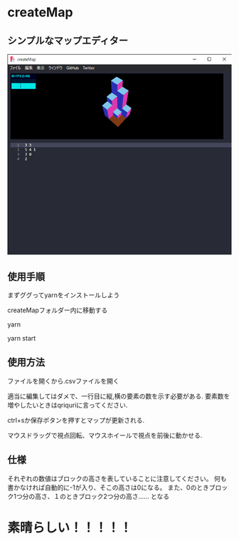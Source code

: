# createMap

## シンプルなマップエディター
![image](image.png)

## 使用手順
まずググってyarnをインストールしよう

createMapフォルダー内に移動する

yarn

yarn start

## 使用方法
ファイルを開くから.csvファイルを開く

適当に編集してはダメで、一行目に縦,横の要素の数を示す必要がある.
要素数を増やしたいときはqriquriに言ってください.

ctrl+sか保存ボタンを押すとマップが更新される.

マウスドラッグで視点回転、マウスホイールで視点を前後に動かせる.

## 仕様
それぞれの数値はブロックの高さを表していることに注意してください。
何も書かなければ自動的に-1が入り、そこの高さは0になる。
また、0のときブロック1つ分の高さ、１のときブロック2つ分の高さ......
となる

# 素晴らしい！！！！！
